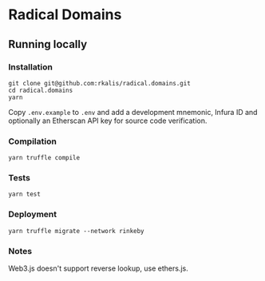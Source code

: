 # Radical Domains

## Running locally
### Installation
```
git clone git@github.com:rkalis/radical.domains.git
cd radical.domains
yarn
```

Copy `.env.example` to `.env` and add a development mnemonic, Infura ID and optionally an Etherscan API key for source code verification.

### Compilation
```
yarn truffle compile
```

### Tests
```
yarn test
```

### Deployment
```
yarn truffle migrate --network rinkeby
```

### Notes

Web3.js doesn't support reverse lookup, use ethers.js.

